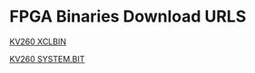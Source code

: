 FPGA Binaries Download URLS
========================

[KV260 XCLBIN](https://tech.accelize.com/cs/github_refdesigns/Xilinx_Vitis/2021.1/rtl_adder_pipes_xilinx_kv260.xclbin)

[KV260 SYSTEM.BIT](https://tech.accelize.com/cs/github_refdesigns/Xilinx_Vitis/2021.1/system.bit)
